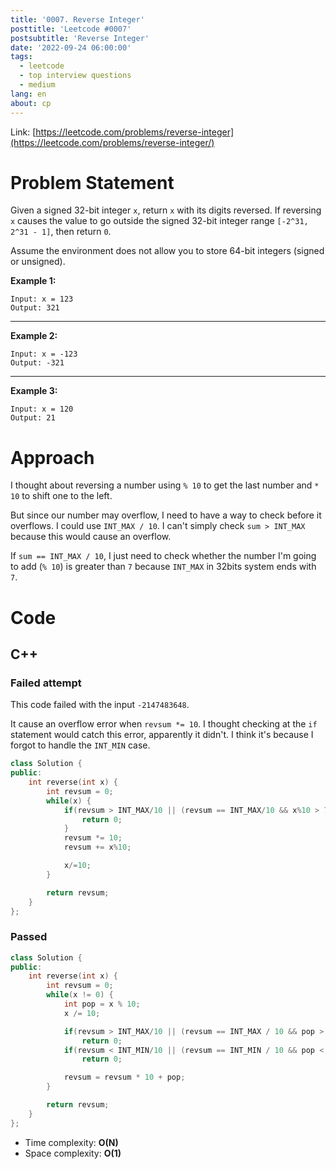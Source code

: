 ```yaml
---
title: '0007. Reverse Integer'
posttitle: 'Leetcode #0007'
postsubtitle: 'Reverse Integer'
date: '2022-09-24 06:00:00'
tags:
  - leetcode
  - top interview questions
  - medium
lang: en
about: cp
---
```


Link: [https://leetcode.com/problems/reverse-integer](https://leetcode.com/problems/reverse-integer/)

# Problem Statement

Given a signed 32-bit integer `x`, return `x` with its digits reversed. If reversing `x` causes the value to go outside the signed 32-bit integer range `[-2^31, 2^31 - 1]`, then return `0`.

Assume the environment does not allow you to store 64-bit integers (signed or unsigned).

**Example 1:**

```text
Input: x = 123
Output: 321
```

---

**Example 2:**

```text
Input: x = -123
Output: -321
```

---

**Example 3:**

```text
Input: x = 120
Output: 21
```

# Approach

I thought about reversing a number using `% 10` to get the last number and `* 10` to shift one to the left.

But since our number may overflow, I need to have a way to check before it overflows. I could use `INT_MAX / 10`. I can't simply check `sum > INT_MAX` because this would cause an overflow.

If `sum == INT_MAX / 10`, I just need to check whether the number I'm going to add (`% 10`) is greater than `7` because `INT_MAX` in 32bits system ends with `7`.

# Code

## C++

### Failed attempt

This code failed with the input `-2147483648`.

It cause an overflow error when `revsum *= 10`. I thought checking at the `if` statement would catch this error, apparently it didn't.
I think it's because I forgot to handle the `INT_MIN` case.

```cpp
class Solution {
public:
    int reverse(int x) {
        int revsum = 0;
        while(x) {
            if(revsum > INT_MAX/10 || (revsum == INT_MAX/10 && x%10 > 7)) {
                return 0;
            }
            revsum *= 10;
            revsum += x%10;

            x/=10;
        }

        return revsum;
    }
};
```

### Passed

```cpp
class Solution {
public:
    int reverse(int x) {
        int revsum = 0;
        while(x != 0) {
            int pop = x % 10;
            x /= 10;

            if(revsum > INT_MAX/10 || (revsum == INT_MAX / 10 && pop > 7))
                return 0;
            if(revsum < INT_MIN/10 || (revsum == INT_MIN / 10 && pop < -8))
                return 0;

            revsum = revsum * 10 + pop;
        }

        return revsum;
    }
};
```

- Time complexity: **O(N)**
- Space complexity: **O(1)**
